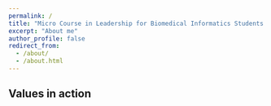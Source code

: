```yaml
---
permalink: /
title: "Micro Course in Leadership for Biomedical Informatics Students and Trainees"
excerpt: "About me"
author_profile: false
redirect_from: 
  - /about/
  - /about.html
---
```


## Values in action